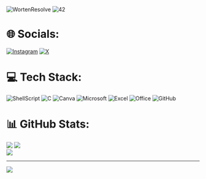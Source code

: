 ![WortenResolve](https://img.shields.io/badge/WortenResolve-darkblue)
![42](https://img.shields.io/badge/42Porto-black)
# 🌐 Socials:
<!--[![Discord](https://img.shields.io/badge/Discord-%237289DA.svg?logo=discord&logoColor=white)](https://discord.gg/adao_gonz)--> 
[![Instagram](https://img.shields.io/badge/Instagram-E4405F?style=for-the-badge&logo=instagram&logoColor=white)](https://instagram.com/adao__goncalves) [![X](https://img.shields.io/badge/LinkedIn-0077B5?style=for-the-badge&logo=linkedin&logoColor=white)](https://www.linkedin.com/in/ad%C3%A3o-gon%C3%A7alves-639b05331?utm_source=share&utm_campaign=share_via&utm_content=profile&utm_medium=android_app&original_referer=) 

# 💻 Tech Stack:
![ShellScript](https://img.shields.io/badge/Shell_Script-121011?style=for-the-badge&logo=gnu-bash&logoColor=white)
![C](https://img.shields.io/badge/C-00599C?style=for-the-badge&logo=c&logoColor=white) 
![Canva](https://img.shields.io/badge/Canva-%2300C4CC.svg?&style=for-the-badge&logo=Canva&logoColor=white)
![Microsoft](https://img.shields.io/badge/Microsoft-666666?style=for-the-badge&logo=microsoft&logoColor=white)
![Excel](https://img.shields.io/badge/Microsoft_Excel-217346?style=for-the-badge&logo=microsoft-excel&logoColor=white)
![Office](https://img.shields.io/badge/Microsoft_Office-D83B01?style=for-the-badge&logo=microsoft-office&logoColor=white)
![GitHub](https://img.shields.io/badge/GitHub-100000?style=for-the-badge&logo=github&logoColor=white)


# 📊 GitHub Stats:
![](https://github-readme-stats.vercel.app/api?username=AdaoG0n&theme=ocean_dark&hide_border=false&include_all_commits=true&count_private=true)
![](https://github-readme-streak-stats.herokuapp.com/?user=AdaoG0n&theme=ocean_dark&hide_border=false)<br/>
![](https://github-readme-stats.vercel.app/api/top-langs/?username=AdaoG0n&theme=ocean_dark&hide_border=false&include_all_commits=true&count_private=true&layout=compact)

---
![](https://visitcount.itsvg.in/api?id=AdaoG0n&icon=7&color=1)

<!-- Proudly created with GPRM ( https://gprm.itsvg.in ) -->
